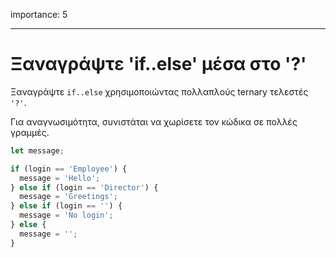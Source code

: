 importance: 5

---

# Ξαναγράψτε 'if..else' μέσα στο '?'

Ξαναγράψτε `if..else` χρησιμοποιώντας πολλαπλούς ternary τελεστές `'?'`.

Για αναγνωσιμότητα, συνιστάται να χωρίσετε τον κώδικα σε πολλές γραμμές.

```js
let message;

if (login == 'Employee') {
  message = 'Hello';
} else if (login == 'Director') {
  message = 'Greetings';
} else if (login == '') {
  message = 'No login';
} else {
  message = '';
}
```
